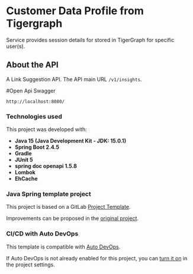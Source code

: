 # Customer Data Profile from Tigergraph

Service provides session details for stored in TigerGraph for specific user(s).


## About the API

A Link Suggestion API. The API main URL `/v1/insights`.

#Open Api Swagger

```
http://localhost:8080/
```

### Technologies used

This project was developed with:

* **Java 15 (Java Development Kit - JDK: 15.0.1)**
* **Spring Boot 2.4.5**
* **Gradle**
* **JUnit 5**
* **spring doc openapi 1.5.8**
* **Lombok**
* **EhCache**


### Java Spring template project

This project is based on a GitLab [Project Template](https://docs.gitlab.com/ee/gitlab-basics/create-project.html).

Improvements can be proposed in the [original project](https://gitlab.com/gitlab-org/project-templates/spring).

### CI/CD with Auto DevOps

This template is compatible with [Auto DevOps](https://docs.gitlab.com/ee/topics/autodevops/).

If Auto DevOps is not already enabled for this project, you can [turn it on](https://docs.gitlab.com/ee/topics/autodevops/#enabling-auto-devops) in the project settings.
